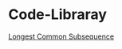 # Code-Libraray

<a href="https://github.com/ParagHegde/Code-Libraray/blob/main/LongestCommonSubsequence.cpp"> Longest Common Subsequence </a>
